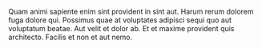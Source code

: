 Quam animi sapiente enim sint provident in sint aut. Harum rerum dolorem fuga dolore qui. Possimus quae at voluptates adipisci sequi quo aut voluptatum beatae. Aut velit et dolor ab. Et et maxime provident quis architecto. Facilis et non et aut nemo.